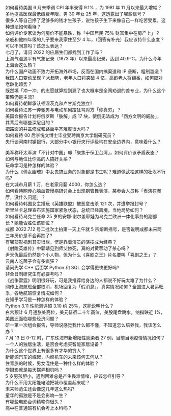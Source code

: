 如何看待美国 6 月未季调 CPI 年率录得 9.1% ，为 1981 年 11 月以来最大增幅？  
多地提高医保最低缴费年限，男 30 年女 25 年，这透露出了哪些信号？  
很多人等自己挣了足够多的钱才生孩子，说怕孩子生下来像自己一样吃苦受累，这种想法如何看待？  
如何评价专家谈为何房价不能暴跌，称「中国居民 75% 财富集中在房产上」？  
亲戚和他四年级的儿子要来我家住至少 4 年，（回答有补充）我应该持什么态度？可以不同意吗？该怎么表达？  
七月了，请问 2022 的应届生们都找到工作了吗？  
上海气温追平有气象记录（1873 年）以来最高纪录，达到 40.9℃，为什么今年上海会这么热？  
为什么国产动画不致力开拓海外市场，反而在国内搞渠道和 IP 垄断，粗制滥造？  
我国人口变动呈现 7 大趋势，老年人口将突破 4 亿，高龄老人将翻番，如何应对老龄化趋势？  
既然填「冲一冲」的志愿就算捡到漏了也大概率是全网劝退的差专业，为什么这个策略仍是主流?  
如何看待朝鲜承认顿涅茨克和卢甘斯克独立?  
如何看待江苏一奔驰男与电动车剐蹭狂骂对方「你真穷」？  
美国会报告计划将俄罗斯「肢解」成 17 块，使俄无法成为「西方文明的威胁」，其背后有哪些深层目的？  
把路面的井盖修成和路面平齐难度很大吗？  
如何看待 00 后李悦文博士毕业受聘南京大学副研究员？  
央行谈河南村镇银行，大部分中小银行央行评级均在安全边界内，意味着什么？
  
美军称环太军演「不针对中国」却「聚焦于保卫台湾」，如何评价该矛盾表态？  
如何与地位比你高的人搞好关系？  
玩命学习是种怎样的体验？  
为什么《倩女幽魂》中女鬼搞业务的对象都是书生呢？难道像武松这样的壮汉不行吗?  
在大城市月薪 1 万，在老家月薪 4000，你怎么选？  
如何看待网传心脑血管慢病研讨会上出现钢管舞表演，某参会人员称「表演在餐厅，没什么问题」？  
如何看待韩国女主播玩《英雄联盟》被恶意击杀 121 次，并遭举报封号？  
斯里兰卡总理宣布实施国家紧急状态，总统已经离境，当地局势如何？  
如何看待乌克兰任命 25 岁的安娜·谢尔盖耶娃为乌克兰欧洲一体化事务的副部长？她能否胜任该职位？  
成都 2022.7.12 号二批次土拍第一天上午就 5 宗熔断摇号，是否说明成都未来两三年房价是不会再跌了?  
有哪部影视剧其实很烂，愣是靠着演员的演技成为经典？  
《射雕英雄传》中郭靖见到师父惨死，真的对黄蓉动了杀心吗？  
尹天仇最后仍然是个小人物，但为什么《喜剧之王》片名要叫「喜剧之王」？  
云南人吃菌子会有多疯狂？  
请问先学 C++ 后面学 Python 和 SQL 会学得更快更好吗?  
非全日制研究生有必要考吗？  
《战争雷霆》明明很好玩，可是我推荐给身边的人都说不好玩太难了为什么？  
网传上海航班全部取消，机场回复为「假消息」，真实情况如何？全国进入暑运旺季，各地航班恢复情况如何？  
在知乎学习是一种怎样的体验？  
Python 3.11 性能测评超 3.10 约 25%，这能说明什么？  
白宫预计 6 月通胀处高位，美元徘徊二十年高位，美股尾盘跳水，纳指跌近 1%，美国还面临哪些经济问题？  
研一第一次组会报告，导师说感觉我什么都不懂，不知道怎么培养我，我该怎么办？  
7 月 13 日 0-12 时，广东珠海市新增阳性感染者 27 例，目前当地疫情情况如何？  
一个人的独居生活，是否会考虑买智能家居设备？  
为什么这个世界上有很多有才华的穷人？  
新能源汽车的崛起，内燃机车的未来该何去何从？  
住青旅的时候，男女混住是一种什么样的体验？  
学摄影就是每天摆弄相机吗？  
5 岁男孩胆小，遇到困难总是产生畏难情绪，应该怎样引导？  
为什么不用太阳能电池把城市覆盖起来呢？  
未来师范生还会像这几年这么热吗?  
童年的孤独是不是会影响一生？  
有哪些电影台词精艳你很久？  
高中在普通班有机会考上本科吗？  
